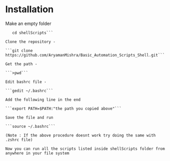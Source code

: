 <h1> Installation </h1>

Make an empty folder

```mkdir shellScripts
   cd shellScripts```

Clone the repository -

```git clone https://github.com/AryamanMishra/Basic_Automation_Scripts_Shell.git```

Get the path -

```>pwd```

Edit bashrc file -

```gedit ~/.bashrc```

Add the following line in the end

```export PATH=$PATH:"the path you copied above"```

Save the file and run

```source ~/.bashrc```

(Note : If the above procedure doesnt work try doing the same with .zshrc file)

Now you can run all the scripts listed inside shellScripts folder from anywhere in your file system
